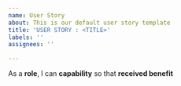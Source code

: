 ```yaml
---
name: User Story
about: This is our default user story template
title: 'USER STORY : <TITLE>'
labels: ''
assignees: ''

---
```


As a **role**, I can **capability** so that **received benefit**
